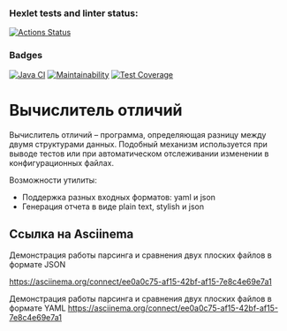 ### Hexlet tests and linter status:
[![Actions Status](https://github.com/AlexSorb/java-project-71/actions/workflows/hexlet-check.yml/badge.svg)](https://github.com/AlexSorb/java-project-71/actions)

### Badges
[![Java CI](https://github.com/AlexSorb/java-project-71/actions/workflows/JavaCI.yml/badge.svg)](https://github.com/AlexSorb/java-project-71/actions/workflows/JavaCI.yml)
[![Maintainability](https://api.codeclimate.com/v1/badges/6c1025ca0b691c303559/maintainability)](https://codeclimate.com/github/AlexSorb/java-project-71/maintainability)
[![Test Coverage](https://api.codeclimate.com/v1/badges/6c1025ca0b691c303559/test_coverage)](https://codeclimate.com/github/AlexSorb/java-project-71/test_coverage)

# Вычислитель отличий

Вычислитель отличий – программа, определяющая разницу между двумя структурами данных.
Подобный механизм используется при выводе тестов или при автоматическом отслеживании изменении в конфигурационных файлах.

Возможности утилиты:
- Поддержка разных входных форматов: yaml и json
- Генерация отчета в виде plain text, stylish и json

## Ссылка на Asciinema
Демонстрация работы парсинга и сравнения двух плоских файлов в формате JSON

<https://asciinema.org/connect/ee0a0c75-af15-42bf-af15-7e8c4e69e7a1>


Демонстрация работы парсинга и сравнения двух плоских файлов в формате YAML
<https://asciinema.org/connect/ee0a0c75-af15-42bf-af15-7e8c4e69e7a1>
